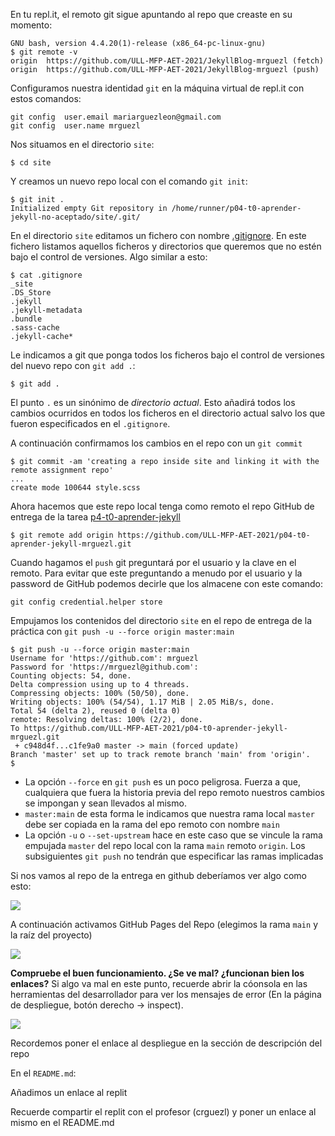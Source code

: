En tu repl.it, el remoto git sigue apuntando al  repo que creaste en su momento:

```
GNU bash, version 4.4.20(1)-release (x86_64-pc-linux-gnu)
$ git remote -v
origin  https://github.com/ULL-MFP-AET-2021/JekyllBlog-mrguezl (fetch)
origin  https://github.com/ULL-MFP-AET-2021/JekyllBlog-mrguezl (push)
```
Configuramos nuestra identidad `git` en la máquina virtual de repl.it con estos comandos:

```
git config  user.email mariarguezleon@gmail.com
git config  user.name mrguezl
```

Nos situamos en el directorio `site`:

```
$ cd site
```

Y creamos un nuevo repo local con el comando `git init`:

```
$ git init .
Initialized empty Git repository in /home/runner/p04-t0-aprender-jekyll-no-aceptado/site/.git/
```

En el directorio `site` editamos un fichero con nombre [.gitignore](https://swcarpentry.github.io/git-novice-es/06-ignore/). En este fichero listamos aquellos ficheros y directorios que queremos que no estén bajo el control de versiones. Algo similar a esto:

```
$ cat .gitignore
_site
.DS_Store
.jekyll
.jekyll-metadata
.bundle
.sass-cache
.jekyll-cache*
```

Le indicamos a git que ponga todos los ficheros bajo el control de versiones del nuevo repo con `git add .`:

```
$ git add .
```

El punto `.` es un sinónimo de *directorio actual*.
Esto añadirá todos los cambios ocurridos en todos los ficheros en el directorio actual salvo los que fueron especificados en el `.gitignore`.

A continuación confirmamos los cambios en el repo con un `git commit`

```
$ git commit -am 'creating a repo inside site and linking it with the remote assignment repo'
...
create mode 100644 style.scss
```

Ahora hacemos que este repo local tenga como remoto el repo GitHub de entrega de la tarea [p4-t0-aprender-jekyll]({{site,baseurl}}/tema0-introduccion/practicas/p04-t0-aprender-jekyll/)

```
$ git remote add origin https://github.com/ULL-MFP-AET-2021/p04-t0-aprender-jekyll-mrguezl.git
```

Cuando hagamos el `push` git preguntará por el usuario y la clave en el remoto.
Para evitar que este preguntando a menudo por el usuario y la password 
de GitHub podemos decirle que los almacene con este comando:

```
git config credential.helper store
```

Empujamos los contenidos del directorio `site` en el repo de entrega de la práctica con `git push -u --force origin master:main`

```
$ git push -u --force origin master:main
Username for 'https://github.com': mrguezl
Password for 'https://mrguezl@github.com': 
Counting objects: 54, done.
Delta compression using up to 4 threads.
Compressing objects: 100% (50/50), done.
Writing objects: 100% (54/54), 1.17 MiB | 2.05 MiB/s, done.
Total 54 (delta 2), reused 0 (delta 0)
remote: Resolving deltas: 100% (2/2), done.
To https://github.com/ULL-MFP-AET-2021/p04-t0-aprender-jekyll-mrguezl.git
 + c948d4f...c1fe9a0 master -> main (forced update)
Branch 'master' set up to track remote branch 'main' from 'origin'.
$ 
```

* La opción `--force` en `git push` es un poco peligrosa. Fuerza a que, cualquiera que fuera la historia previa del repo remoto nuestros cambios se impongan y sean llevados al mismo.
* `master:main` de esta forma le indicamos que nuestra rama local `master` debe ser copiada en la rama del epo remoto con nombre `main`
* La opción `-u` o `--set-upstream` hace en este caso que se vincule la rama empujada `master` del repo local con la rama `main` remoto `origin`. Los subsiguientes `git push` no tendrán que especificar las ramas implicadas  

Si nos vamos al repo de la entrega en github deberíamos ver algo como esto:

![]({{site.baseurl}}/assets/images/github-repo-after-push.png)


A continuación activamos GitHub Pages del Repo (elegimos la rama `main` y la raíz del proyecto)

![]({{site.baseurl}}/assets/images/activate-github-pages.png)

**Compruebe el buen funcionamiento. ¿Se ve mal? ¿funcionan bien los enlaces?**
Si algo va mal en este punto, recuerde abrir la cóonsola en las herramientas del desarrollador para ver los mensajes de error (En la página de despliegue, botón derecho -> inspect).

![]({{site.baseurl}}/assets/images/github-deployed-page.png)

Recordemos poner el enlace al despliegue en la sección de descripción del repo

En el `README.md`:

Añadimos un enlace al replit

Recuerde compartir el replit con el profesor (crguezl) y poner un enlace al mismo en el README.md

